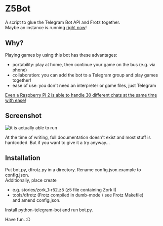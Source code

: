 # Z5Bot
A script to glue the Telegram Bot API and Frotz together.  
Maybe an instance is running [right now](http://telegram.me/z5bot)!

## Why?
Playing games by using this bot has these advantages:

- portability: play at home, then continue your game on the bus (e.g. via phone)
- collaboration: you can add the bot to a Telegram group and play games together!
- ease of use: you don't need an interpreter or game files, just Telegram

[Even a Raspberry Pi 2 is able to handle 30 different chats at the same time with ease!](https://i.imgur.com/GK3amYn.png)

## Screenshot
![it is actually able to run](https://raw.githubusercontent.com/sneaksnake/z5bot/master/media/demo-screenshot.png)  

At the time of writing, full documentation doesn't exist
and most stuff is hardcoded.
But if you want to give it a try anyway...

## Installation
Put bot.py, dfrotz.py in a directory. Rename config.json.example to config.json.  
Additionally, place create  
- e.g. stories/zork_1-r52.z5 (z5 file containing Zork I)
- tools/dfrotz (Frotz compiled in dumb-mode / see Frotz Makefile)  
and amend config.json.  

Install python-telegram-bot and run bot.py.

Have fun. :D
